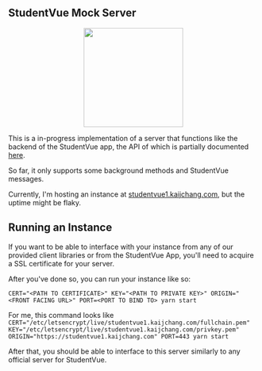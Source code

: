 ## StudentVue Mock Server

<p align="center"><img src="https://github.com/StudentVue-Community/MockServer/raw/master/demos/output.gif" width="200"></p>

This is a in-progress implementation of a server that functions like the backend of the StudentVue app, the API of which is partially documented [here](https://github.com/StudentVue-Community/SOAPI-Docs).

So far, it only supports some background methods and StudentVue messages.

Currently, I'm hosting an instance at [studentvue1.kaijchang.com](https://studentvue1.kaijchang.com/), but the uptime might be flaky.

## Running an Instance

If you want to be able to interface with your instance from any of our provided client libraries or from the StudentVue App, you'll need to acquire a SSL certificate for your server.

After you've done so, you can run your instance like so:

`CERT="<PATH TO CERTIFICATE>" KEY="<PATH TO PRIVATE KEY>" ORIGIN="<FRONT FACING URL>" PORT=<PORT TO BIND TO> yarn start`

For me, this command looks like `CERT="/etc/letsencrypt/live/studentvue1.kaijchang.com/fullchain.pem" KEY="/etc/letsencrypt/live/studentvue1.kaijchang.com/privkey.pem" ORIGIN="https://studentvue1.kaijchang.com" PORT=443 yarn start`

After that, you should be able to interface to this server similarly to any official server for StudentVue.

